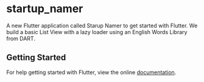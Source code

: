 # startup_namer

A new Flutter application called Starup Namer to get started with Flutter.
We build a basic List View with a lazy loader using an English Words Library from DART. 


## Getting Started

For help getting started with Flutter, view the online
[documentation](https://flutter.io/).
